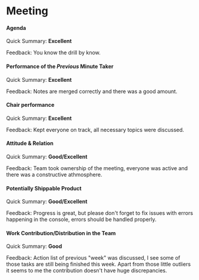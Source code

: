 # Meeting

#### Agenda 

Quick Summary: **Excellent**

Feedback: You know the drill by know.


#### Performance of the *Previous* Minute Taker

Quick Summary: **Excellent**

Feedback: Notes are merged correctly and there was a good amount.



#### Chair performance

Quick Summary: **Excellent**

Feedback: Kept everyone on track, all necessary topics were discussed.


#### Attitude & Relation

Quick Summary: **Good/Excellent**

Feedback: Team took ownership of the meeting, everyone was active and there was a constructive athmosphere.



#### Potentially Shippable Product

Quick Summary: **Good/Excellent**

Feedback: Progress is great, but please don't forget to fix issues with errors happening in the console, errors should be handled properly.



#### Work Contribution/Distribution in the Team

Quick Summary: **Good**

Feedback: Action list of previous "week" was discussed, I see some of those tasks are still being finished this week. Apart from those little outliers it seems to me the contribution doesn't have huge discrepancies.



